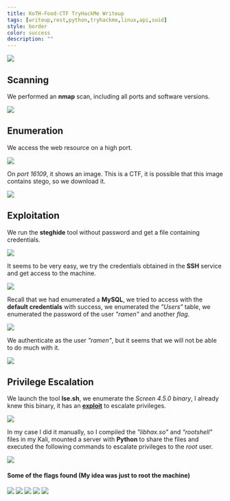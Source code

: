 ```yaml
---
title: KoTH-Food-CTF TryHackMe Writeup
tags: [writeup,rest,python,tryhackme,linux,api,suid]
style: border
color: success
description: ""
---
```



![](https://raw.githubusercontent.com/m3n0sd0n4ld/m3n0sd0n4ld.github.io/main/_posts/KoTH-Food-CTF/1.png)

## Scanning
We performed an **nmap** scan, including all ports and software versions.

![](https://raw.githubusercontent.com/m3n0sd0n4ld/m3n0sd0n4ld.github.io/main/_posts/KoTH-Food-CTF/2.png)

## Enumeration
We access the web resource on a high port.

![](https://raw.githubusercontent.com/m3n0sd0n4ld/m3n0sd0n4ld.github.io/main/_posts/KoTH-Food-CTF/3.png)

On *port 16109*, it shows an image. This is a CTF, it is possible that this image contains stego, so we download it.

![](https://raw.githubusercontent.com/m3n0sd0n4ld/m3n0sd0n4ld.github.io/main/_posts/KoTH-Food-CTF/4.png)

## Exploitation
We run the **steghide** tool without password and get a file containing credentials.

![](https://raw.githubusercontent.com/m3n0sd0n4ld/m3n0sd0n4ld.github.io/main/_posts/KoTH-Food-CTF/5.png)

It seems to be very easy, we try the credentials obtained in the **SSH** service and get access to the machine.

![](https://raw.githubusercontent.com/m3n0sd0n4ld/m3n0sd0n4ld.github.io/main/_posts/KoTH-Food-CTF/6.png)

Recall that we had enumerated a **MySQL**, we tried to access with the **default credentials** with success, we enumerated the *"Users"* table, we enumerated the password of the user *"ramen"* and another *flag*.

![](https://raw.githubusercontent.com/m3n0sd0n4ld/m3n0sd0n4ld.github.io/main/_posts/KoTH-Food-CTF/10.png)

We authenticate as the user *"ramen"*, but it seems that we will not be able to do much with it.

![](https://raw.githubusercontent.com/m3n0sd0n4ld/m3n0sd0n4ld.github.io/main/_posts/KoTH-Food-CTF/11.png)

## Privilege Escalation
We launch the tool **lse.sh**, we enumerate the *Screen 4.5.0 binary*, I already knew this binary, it has an **[exploit](https://www.exploit-db.com/exploits/41154)** to escalate privileges.

![](https://raw.githubusercontent.com/m3n0sd0n4ld/m3n0sd0n4ld.github.io/main/_posts/KoTH-Food-CTF/12.png)

In my case I did it manually, so I compiled the *"libhax.so"* and *"rootshell"* files in my Kali, mounted a server with **Python** to share the files and executed the following commands to escalate privileges to the *root* user.

![](https://raw.githubusercontent.com/m3n0sd0n4ld/m3n0sd0n4ld.github.io/main/_posts/KoTH-Food-CTF/13.png)

#### Some of the flags found (My idea was just to root the machine)

![](https://raw.githubusercontent.com/m3n0sd0n4ld/m3n0sd0n4ld.github.io/main/_posts/KoTH-Food-CTF/7.png)
![](https://raw.githubusercontent.com/m3n0sd0n4ld/m3n0sd0n4ld.github.io/main/_posts/KoTH-Food-CTF/8.png)
![](https://raw.githubusercontent.com/m3n0sd0n4ld/m3n0sd0n4ld.github.io/main/_posts/KoTH-Food-CTF/9.png)
![](https://raw.githubusercontent.com/m3n0sd0n4ld/m3n0sd0n4ld.github.io/main/_posts/KoTH-Food-CTF/14.png)
![](https://raw.githubusercontent.com/m3n0sd0n4ld/m3n0sd0n4ld.github.io/main/_posts/KoTH-Food-CTF/15.png)




